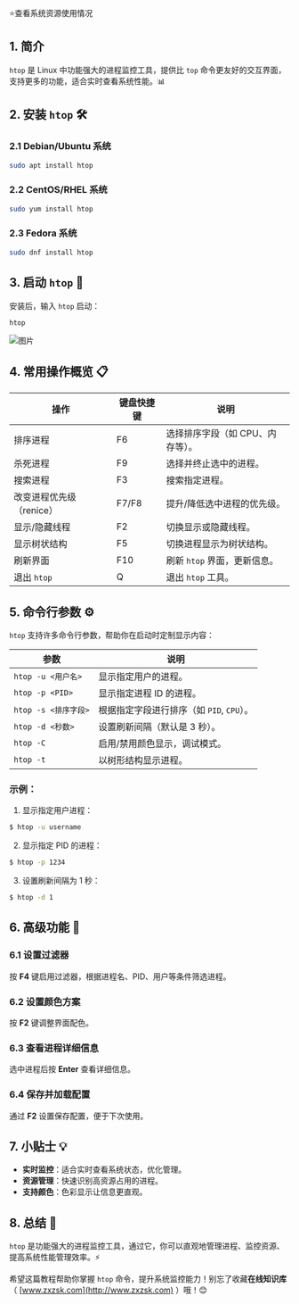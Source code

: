 ⭐查看系统资源使用情况

## 1. 简介

`htop` 是 Linux 中功能强大的进程监控工具，提供比 `top` 命令更友好的交互界面，支持更多的功能，适合实时查看系统性能。📊

## 2. 安装 `htop` 🛠️

### 2.1 Debian/Ubuntu 系统

```bash
sudo apt install htop
```

### 2.2 CentOS/RHEL 系统

```bash
sudo yum install htop
```

### 2.3 Fedora 系统

```bash
sudo dnf install htop
```

## 3. 启动 `htop` 🚀

安装后，输入 `htop` 启动：

```bash
htop
```

![图片](https://img.zxzsk.com/1/recording-20240608162548-1adcpuv.gif)

## 4. 常用操作概览 📋

| 操作                          | 键盘快捷键           | 说明                              |
|-------------------------------|---------------------|-----------------------------------|
| 排序进程                       | F6                  | 选择排序字段（如 CPU、内存等）。   |
| 杀死进程                       | F9                  | 选择并终止选中的进程。             |
| 搜索进程                       | F3                  | 搜索指定进程。                     |
| 改变进程优先级（renice）        | F7/F8               | 提升/降低选中进程的优先级。       |
| 显示/隐藏线程                  | F2                  | 切换显示或隐藏线程。               |
| 显示树状结构                    | F5                  | 切换进程显示为树状结构。           |
| 刷新界面                       | F10                 | 刷新 `htop` 界面，更新信息。       |
| 退出 `htop`                    | Q                   | 退出 `htop` 工具。                 |

## 5. 命令行参数 ⚙️

`htop` 支持许多命令行参数，帮助你在启动时定制显示内容：

| 参数          | 说明                              |
|---------------|-----------------------------------|
| `htop -u <用户名>`  | 显示指定用户的进程。              |
| `htop -p <PID>`     | 显示指定进程 ID 的进程。          |
| `htop -s <排序字段>` | 根据指定字段进行排序（如 `PID`, `CPU`）。 |
| `htop -d <秒数>`    | 设置刷新间隔（默认是 3 秒）。     |
| `htop -C`           | 启用/禁用颜色显示，调试模式。      |
| `htop -t`           | 以树形结构显示进程。              |

### 示例：

1. 显示指定用户进程：

```bash
$ htop -u username
```

2. 显示指定 PID 的进程：

```bash
$ htop -p 1234
```

3. 设置刷新间隔为 1 秒：

```bash
$ htop -d 1
```

## 6. 高级功能 🧠

### 6.1 设置过滤器

按 **F4** 键启用过滤器，根据进程名、PID、用户等条件筛选进程。

### 6.2 设置颜色方案

按 **F2** 键调整界面配色。

### 6.3 查看进程详细信息

选中进程后按 **Enter** 查看详细信息。

### 6.4 保存并加载配置

通过 **F2** 设置保存配置，便于下次使用。

## 7. 小贴士 💡

- **实时监控**：适合实时查看系统状态，优化管理。
- **资源管理**：快速识别高资源占用的进程。
- **支持颜色**：色彩显示让信息更直观。

## 8. 总结 🎯

`htop` 是功能强大的进程监控工具，通过它，你可以直观地管理进程、监控资源、提高系统性能管理效率。⚡

希望这篇教程帮助你掌握 `htop` 命令，提升系统监控能力！别忘了收藏**在线知识库**（ [www.zxzsk.com](http://www.zxzsk.com) ）哦！😊




